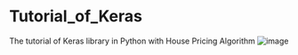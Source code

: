 # Tutorial_of_Keras
The tutorial of Keras library in Python with House Pricing Algorithm
![image](https://github.com/emrebykby/Tutorial_of_Keras/assets/90874753/6e110366-a160-4fcb-bd3e-f304930a688d)
